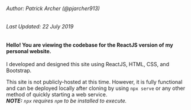 ###### Author: Patrick Archer (@pjarcher913)
###### Last Updated: 22 July 2019

#### Hello! You are viewing the codebase for the ReactJS version of my personal website.

I developed and designed this site using ReactJS, HTML, CSS, and Bootstrap.

This site is not publicly-hosted at this time. However, it is fully functional and can be deployed locally after cloning by using `npx serve` or any other method of quickly starting a web service.  
***NOTE:** `npx` requires `npm` to be installed to execute.*
